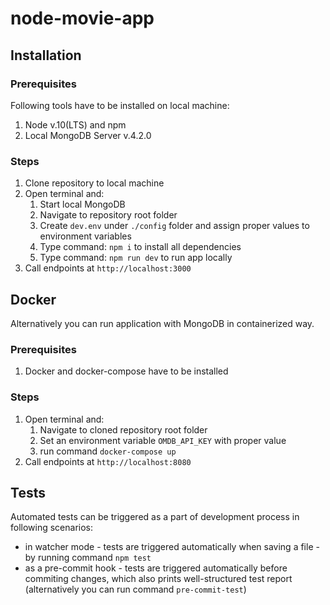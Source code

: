 # node-movie-app

## Installation

### Prerequisites

Following tools have to be installed on local machine:

1. Node v.10(LTS) and npm
1. Local MongoDB Server v.4.2.0

### Steps

1. Clone repository to local machine
1. Open terminal and:
    1. Start local MongoDB
    1. Navigate to repository root folder
    1. Create `dev.env` under `./config` folder and assign proper values to environment variables
    1. Type command: `npm i` to install all dependencies
    1. Type command: `npm run dev` to run app locally
1. Call endpoints at `http://localhost:3000`

## Docker

Alternatively you can run application with MongoDB in containerized way.

### Prerequisites

1. Docker and docker-compose have to be installed

### Steps
1. Open terminal and:
    1. Navigate to cloned repository root folder
    1. Set an environment variable `OMDB_API_KEY` with proper value
    1. run command `docker-compose up`
1. Call endpoints at `http://localhost:8080`

## Tests

Automated tests can be triggered as a part of development process in following scenarios:
* in watcher mode - tests are triggered automatically when saving a file - by running command `npm test`
* as a pre-commit hook - tests are triggered automatically before commiting changes, which also prints well-structured test report (alternatively you can run command `pre-commit-test`)
